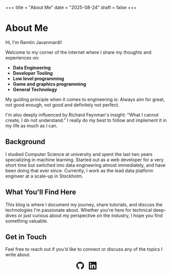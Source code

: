 +++
title = "About Me"
date = "2025-08-24"
draft = false
+++

# About Me

Hi, I'm Ramtin Javanmardi! 

Welcome to my corner of the internet where I share my thoughts and experiences on:

- **Data Engineering**
- **Developer Tooling**
- **Low level programming**
- **Game and graphics programming**
- **General Technology**

My guiding principle when it comes to engineering is: Always aim for great, not
good enough, not good and definitely not perfect.

I'm also deeply influenced by Richard Feynman's insight: "What I cannot create, I do not understand."
I really do my best to follow and implement it in my life as much as I can. 

## Background
I studied Computer Science at university and spent the last two years
specializing in machine learning. Started out as a web developer for a very
short time but switched into data engineering almost immediately, and have been
doing that ever since. Currently, I work as the lead data platform
engineer at a scale-up in Stockholm.

## What You'll Find Here

This blog is where I document my journey, share tutorials, and discuss the
technologies I'm passionate about. Whether you're here for technical deep-dives
or just curious about my perspective on the industry, I hope you find something
valuable.

## Get in Touch

Feel free to reach out if you'd like to connect or discuss any of the topics I write about.

<div style="display: flex; gap: 15px; align-items: center; justify-content: center; margin-top: 10px;">
  <a href="https://github.com/ramtinJ95" target="_blank" style="text-decoration: none; color: inherit;">
    <svg width="24" height="24" viewBox="0 0 24 24" fill="currentColor">
      <path d="M12 0c-6.626 0-12 5.373-12 12 0 5.302 3.438 9.8 8.207 11.387.599.111.793-.261.793-.577v-2.234c-3.338.726-4.033-1.416-4.033-1.416-.546-1.387-1.333-1.756-1.333-1.756-1.089-.745.083-.729.083-.729 1.205.084 1.839 1.237 1.839 1.237 1.07 1.834 2.807 1.304 3.492.997.107-.775.418-1.305.762-1.604-2.665-.305-5.467-1.334-5.467-5.931 0-1.311.469-2.381 1.236-3.221-.124-.303-.535-1.524.117-3.176 0 0 1.008-.322 3.301 1.23.957-.266 1.983-.399 3.003-.404 1.02.005 2.047.138 3.006.404 2.291-1.552 3.297-1.23 3.297-1.23.653 1.653.242 2.874.118 3.176.77.84 1.235 1.911 1.235 3.221 0 4.609-2.807 5.624-5.479 5.921.43.372.823 1.102.823 2.222v3.293c0 .319.192.694.801.576 4.765-1.589 8.199-6.086 8.199-11.386 0-6.627-5.373-12-12-12z"/>
    </svg>
  </a>
  <a href="https://linkedin.com/in/ramtin-javanmardi" target="_blank" style="text-decoration: none; color: inherit;">
    <svg width="24" height="24" viewBox="0 0 24 24" fill="currentColor">
      <path d="M20.447 20.452h-3.554v-5.569c0-1.328-.027-3.037-1.852-3.037-1.853 0-2.136 1.445-2.136 2.939v5.667H9.351V9h3.414v1.561h.046c.477-.9 1.637-1.85 3.37-1.85 3.601 0 4.267 2.37 4.267 5.455v6.286zM5.337 7.433c-1.144 0-2.063-.926-2.063-2.065 0-1.138.92-2.063 2.063-2.063 1.14 0 2.064.925 2.064 2.063 0 1.139-.925 2.065-2.064 2.065zm1.782 13.019H3.555V9h3.564v11.452zM22.225 0H1.771C.792 0 0 .774 0 1.729v20.542C0 23.227.792 24 1.771 24h20.451C23.2 24 24 23.227 24 22.271V1.729C24 .774 23.2 0 22.222 0h.003z"/>
    </svg>
  </a>
</div>

